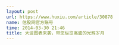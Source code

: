 ```yaml
---
layout: post
url: https://www.huxiu.com/article/30878
name: 估股网官方账号
time: 2014-03-30 21:46
title: 大波图表来袭，带您纵览高盛的光辉岁月
---
```

